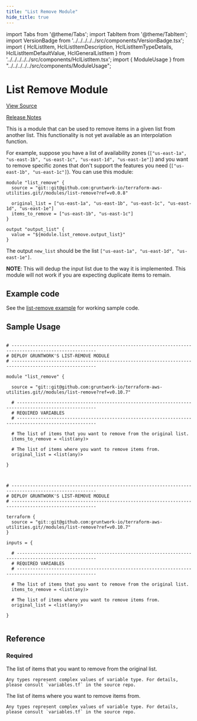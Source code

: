 ```yaml
---
title: "List Remove Module"
hide_title: true
---
```


import Tabs from '@theme/Tabs';
import TabItem from '@theme/TabItem';
import VersionBadge from '../../../../../src/components/VersionBadge.tsx';
import { HclListItem, HclListItemDescription, HclListItemTypeDetails, HclListItemDefaultValue, HclGeneralListItem } from '../../../../../src/components/HclListItem.tsx';
import { ModuleUsage } from "../../../../../src/components/ModuleUsage";

<VersionBadge repoTitle="Terraform Utility Modules" version="0.10.7" lastModifiedVersion="0.9.6"/>

# List Remove Module

<a href="https://github.com/gruntwork-io/terraform-aws-utilities/tree/v0.10.7/modules/list-remove" className="link-button" title="View the source code for this module in GitHub.">View Source</a>

<a href="https://github.com/gruntwork-io/terraform-aws-utilities/releases/tag/v0.9.6" className="link-button" title="Release notes for only versions which impacted this module.">Release Notes</a>

This is a module that can be used to remove items in a given list from another list. This functionality is not yet
available as an interpolation function.

For example, suppose you have a list of availability zones (`["us-east-1a", "us-east-1b", "us-east-1c", "us-east-1d",
"us-east-1e"]`) and you want to remove specific zones that don't support the features you need (`["us-east-1b",
"us-east-1c"]`). You can use this module:

```hcl
module "list_remove" {
  source = "git::git@github.com:gruntwork-io/terraform-aws-utilities.git//modules/list-remove?ref=v0.0.8"

  original_list = ["us-east-1a", "us-east-1b", "us-east-1c", "us-east-1d", "us-east-1e"]
  items_to_remove = ["us-east-1b", "us-east-1c"]
}

output "output_list" {
  value = "${module.list_remove.output_list}"
}
```

The output `new_list` should be the list `["us-east-1a", "us-east-1d", "us-east-1e"]`.

**NOTE**: This will dedup the input list due to the way it is implemented. This module will not work if you are expecting duplicate items to remain.

## Example code

See the [list-remove example](https://github.com/gruntwork-io/terraform-aws-utilities/tree/v0.10.7/examples/list-remove) for working sample code.

## Sample Usage

<Tabs>
<TabItem value="terraform" label="Terraform" default>

```hcl title="main.tf"

# ------------------------------------------------------------------------------------------------------
# DEPLOY GRUNTWORK'S LIST-REMOVE MODULE
# ------------------------------------------------------------------------------------------------------

module "list_remove" {

  source = "git::git@github.com:gruntwork-io/terraform-aws-utilities.git//modules/list-remove?ref=v0.10.7"

  # ----------------------------------------------------------------------------------------------------
  # REQUIRED VARIABLES
  # ----------------------------------------------------------------------------------------------------

  # The list of items that you want to remove from the original list.
  items_to_remove = <list(any)>

  # The list of items where you want to remove items from.
  original_list = <list(any)>

}


```

</TabItem>
<TabItem value="terragrunt" label="Terragrunt" default>

```hcl title="terragrunt.hcl"

# ------------------------------------------------------------------------------------------------------
# DEPLOY GRUNTWORK'S LIST-REMOVE MODULE
# ------------------------------------------------------------------------------------------------------

terraform {
  source = "git::git@github.com:gruntwork-io/terraform-aws-utilities.git//modules/list-remove?ref=v0.10.7"
}

inputs = {

  # ----------------------------------------------------------------------------------------------------
  # REQUIRED VARIABLES
  # ----------------------------------------------------------------------------------------------------

  # The list of items that you want to remove from the original list.
  items_to_remove = <list(any)>

  # The list of items where you want to remove items from.
  original_list = <list(any)>

}


```

</TabItem>
</Tabs>




## Reference

<Tabs>
<TabItem value="inputs" label="Inputs" default>

### Required

<HclListItem name="items_to_remove" requirement="required" type="list(any)">
<HclListItemDescription>

The list of items that you want to remove from the original list.

</HclListItemDescription>
<HclListItemTypeDetails>

```hcl
Any types represent complex values of variable type. For details, please consult `variables.tf` in the source repo.
```

</HclListItemTypeDetails>
</HclListItem>

<HclListItem name="original_list" requirement="required" type="list(any)">
<HclListItemDescription>

The list of items where you want to remove items from.

</HclListItemDescription>
<HclListItemTypeDetails>

```hcl
Any types represent complex values of variable type. For details, please consult `variables.tf` in the source repo.
```

</HclListItemTypeDetails>
</HclListItem>

</TabItem>
<TabItem value="outputs" label="Outputs">

<HclListItem name="output_list">
</HclListItem>

</TabItem>
</Tabs>

<!-- ##DOCS-SOURCER-START
{
  "originalSources": [
    "https://github.com/gruntwork-io/terraform-aws-utilities/tree/v0.10.7/modules/list-remove/readme.md",
    "https://github.com/gruntwork-io/terraform-aws-utilities/tree/v0.10.7/modules/list-remove/variables.tf",
    "https://github.com/gruntwork-io/terraform-aws-utilities/tree/v0.10.7/modules/list-remove/outputs.tf"
  ],
  "sourcePlugin": "module-catalog-api",
  "hash": "f750718a27aeb9d44274644856d893ba"
}
##DOCS-SOURCER-END -->
